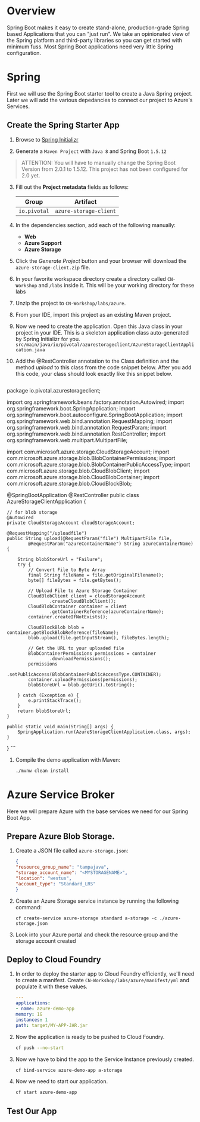 # Overview

Spring Boot makes it easy to create stand-alone, production-grade Spring
based Applications that you can "just run". We take an opinionated view
of the Spring platform and third-party libraries so you can get started
with minimum fuss. Most Spring Boot applications need very little Spring
configuration.

# Spring

First we will use the Spring Boot starter tool to create a Java Spring project. Later we will add the various depedancies to connect
our project to Azure's Services.

## Create the Spring Starter App

1.  Browse to [Spring Initializr](https://start.spring.io)

2.  Generate a `Maven Project` with `Java 8` and Spring Boot `1.5.12`  

> ATTENTION: You will have to manually change the Spring Boot Version from 2.0.1 to 1.5.12. This project has not been configured for 2.0 yet.

3.  Fill out the **Project metadata** fields as follows:
    
    | Group  | Artifact  |
    |---|---|
    | `io.pivotal`  | `azure-storage-client`  |

1. In the dependencies section, add each of the following manually:
    
    - **Web**
    - **Azure Support**
    - **Azure Storage**

1. Click the *Generate Project* button and your browser will download the `azure-storage-client.zip` file.
1. In your favorite workspace directory create a directory called `CN-Workshop` and `/labs` inside it. This will be your working directory for these labs
1. Unzip the project to `CN-Workshop/labs/azure`.
1. From your IDE, import this project as an existing Maven project.
1. Now we need to create the application. Open this Java class in your project in your IDE. This is a skeleton application class auto-generated by Spring Initializr for you. `src/main/java/io/pivotal/azurestorageclient/AzureStorageClientApplication.java`
1. Add the @RestController annotation to the Class definition and the method _upload_ to this class from the code snippet below. After you add this code, your class should look exactly like this snippet below.


    ```java
package io.pivotal.azurestorageclient;

import org.springframework.beans.factory.annotation.Autowired;
import org.springframework.boot.SpringApplication;
import org.springframework.boot.autoconfigure.SpringBootApplication;
import org.springframework.web.bind.annotation.RequestMapping;
import org.springframework.web.bind.annotation.RequestParam;
import org.springframework.web.bind.annotation.RestController;
import org.springframework.web.multipart.MultipartFile;

import com.microsoft.azure.storage.CloudStorageAccount;
import com.microsoft.azure.storage.blob.BlobContainerPermissions;
import com.microsoft.azure.storage.blob.BlobContainerPublicAccessType;
import com.microsoft.azure.storage.blob.CloudBlobClient;
import com.microsoft.azure.storage.blob.CloudBlobContainer;
import com.microsoft.azure.storage.blob.CloudBlockBlob;

@SpringBootApplication
@RestController
public class AzureStorageClientApplication {

	// for blob storage
	@Autowired
	private CloudStorageAccount cloudStorageAccount;

	@RequestMapping("/uploadfile")
	public String upload(@RequestParam("file") MultipartFile file,
			@RequestParam("azureContainerName") String azureContainerName) {

		String blobStoreUrl = "Failure";
		try {
			// Convert File to Byte Array
			final String fileName = file.getOriginalFilename();
			byte[] fileBytes = file.getBytes();

			// Upload File to Azure Storage Container
			CloudBlobClient client = cloudStorageAccount
					.createCloudBlobClient();
			CloudBlobContainer container = client
					.getContainerReference(azureContainerName);
			container.createIfNotExists();

			CloudBlockBlob blob = container.getBlockBlobReference(fileName);
			blob.upload(file.getInputStream(), fileBytes.length);

			// Get the URL to your uploaded file
			BlobContainerPermissions permissions = container
					.downloadPermissions();
			permissions
					.setPublicAccess(BlobContainerPublicAccessType.CONTAINER);
			container.uploadPermissions(permissions);
			blobStoreUrl = blob.getUri().toString();

		} catch (Exception e) {
			e.printStackTrace();
		}
		return blobStoreUrl;
	}

	public static void main(String[] args) {
		SpringApplication.run(AzureStorageClientApplication.class, args);
	}
}
    ```

1. Compile the demo application with Maven:

    ```sh
    ./mvnw clean install
    ```
# Azure Service Broker

Here we will prepare Azure with the base services we need for our Spring Boot App.

## Prepare Azure Blob Storage.

1. Create a JSON file called `azure-storage.json`:
    ```json
    {
    "resource_group_name": "tampajava",
    "storage_account_name": "<MYSTORAGENAME>",
    "location": "westus",
    "account_type": "Standard_LRS"
    }
    ```
1. Create an Azure Storage service instance by running the following command:

    `cf create-service azure-storage standard a-storage -c ./azure-storage.json`

1. Look into your Azure portal and check the resource group and the storage account created

## Deploy to Cloud Foundry

1. In order to deploy the starter app to Cloud Foundry efficiently, we'll need to create a manifest. Create `CN-Workshop/labs/azure/manifest/yml` and populate it with these values.

    ```yaml
    ---
    applications:
    - name: azure-demo-app
    memory: 1G
    instances: 1
    path: target/MY-APP-JAR.jar
    ```

1. Now the application is ready to be pushed to Cloud Foundry.
    ```sh
    cf push --no-start
    ```

1. Now we have to bind the app to the Service Instance previously created.
    ```sh
    cf bind-service azure-demo-app a-storage
    ```

1. Now we need to start our application.
    ```sh
    cf start azure-demo-app
    ```

## Test Our App

